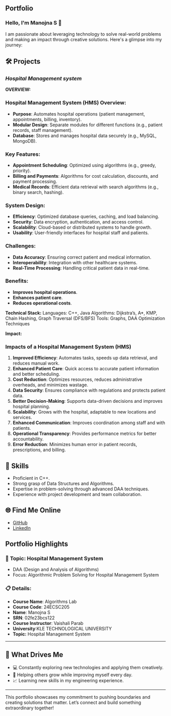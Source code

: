 
## **Portfolio**

### Hello, I'm Manojna S 👋

I am passionate about leveraging technology to solve real-world problems and making an impact through creative solutions. 
Here's a glimpse into my journey:  


## 🛠 Projects

### *Hospital Management system*  

**OVERVIEW:**
### Hospital Management System (HMS) Overview:

- **Purpose**: Automates hospital operations (patient management, appointments, billing, inventory).
- **Modular Design**: Separate modules for different functions (e.g., patient records, staff management).
- **Database**: Stores and manages hospital data securely (e.g., MySQL, MongoDB).
  
### Key Features:
- **Appointment Scheduling**: Optimized using algorithms (e.g., greedy, priority).
- **Billing and Payments**: Algorithms for cost calculation, discounts, and payment processing.
- **Medical Records**: Efficient data retrieval with search algorithms (e.g., binary search, hashing).
  
### System Design:
- **Efficiency**: Optimized database queries, caching, and load balancing.
- **Security**: Data encryption, authentication, and access control.
- **Scalability**: Cloud-based or distributed systems to handle growth.
- **Usability**: User-friendly interfaces for hospital staff and patients.

### Challenges:
- **Data Accuracy**: Ensuring correct patient and medical information.
- **Interoperability**: Integration with other healthcare systems.
- **Real-Time Processing**: Handling critical patient data in real-time.

### Benefits:
- **Improves hospital operations**.
- **Enhances patient care**.
- **Reduces operational costs**.

**Technical Stack:** 
Languages: C++, Java
Algorithms: Dijkstra’s, A*, KMP, Chain Hashing, Graph Traversal (DFS/BFS)
Tools: Graphs, DAA Optimization Techniques

**Impact:** 
### **Impacts of a Hospital Management System (HMS)**

1. **Improved Efficiency**: Automates tasks, speeds up data retrieval, and reduces manual work.
2. **Enhanced Patient Care**: Quick access to accurate patient information and better scheduling.
3. **Cost Reduction**: Optimizes resources, reduces administrative overheads, and minimizes wastage.
4. **Data Security**: Ensures compliance with regulations and protects patient data.
5. **Better Decision-Making**: Supports data-driven decisions and improves hospital planning.
6. **Scalability**: Grows with the hospital, adaptable to new locations and services.
7. **Enhanced Communication**: Improves coordination among staff and with patients.
8. **Operational Transparency**: Provides performance metrics for better accountability.
9. **Error Reduction**: Minimizes human error in patient records, prescriptions, and billing.
## 🚀 **Skills**  

- Proficient in C++. 
- Strong grasp of Data Structures and Algorithms.  
- Expertise in problem-solving through advanced DAA techniques.  
- Experience with project development and team collaboration.  


## 🌐 **Find Me Online**

- [GitHub](https://github.com/manojna122/hms.github.io/edit/main/README.md)
- [LinkedIn](https://www.linkedin.com/in/manojna-s-7635a12a9?utm_source=share&utm_campaign=share_via&utm_content=profile&utm_medium=android_app)

## Portfolio Highlights

### 🎯 **Topic:** Hospital Management System

- DAA (Design and Analysis of Algorithms)  
- Focus: Algorithmic Problem Solving for Hospital Management System  

### 📋 **Details:**

- **Course Name**: Algorithms Lab 
- **Course Code**: 24ECSC205  
- **Name**: Manojna S
- **SRN**: 02fe23bcs122
- **Course Instructor**: Vaishali Parab  
- **University**:KLE TECHNOLOGICAL UNIVERSITY
- **Topic:** Hospital Management System 
---

## 🎨 What Drives Me  
- 💻 Constantly exploring new technologies and applying them creatively.
- 🤝 Helping others grow while improving myself every day.  
- 📈 Learning new skills in my engineering experience.  

---

This portfolio showcases my commitment to pushing boundaries and creating solutions that matter. 
Let’s connect and build something extraordinary together!
